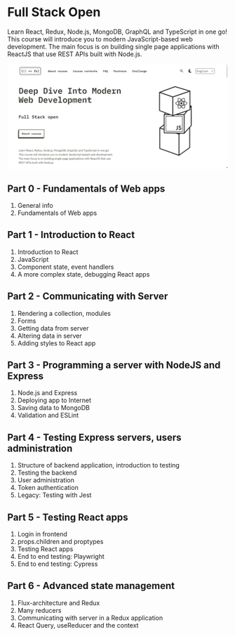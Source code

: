 # Full Stack Open

Learn React, Redux, Node.js, MongoDB, GraphQL and TypeScript in one go! This course will introduce you to modern JavaScript-based web development. The main focus is on building single page applications with ReactJS that use REST APIs built with Node.js.

![Full Stack Open](<Imgs/Full Stack Open.png>)

## Part 0 - Fundamentals of Web apps

1. General info 
2. Fundamentals of Web apps

## Part 1 - Introduction to React

1. Introduction to React
2. JavaScript
3. Component state, event handlers
4. A more complex state, debugging React apps

## Part 2 - Communicating  with Server

1. Rendering a collection, modules
2. Forms
3. Getting data from server
4. Altering data in server
5. Adding styles to React app

## Part 3 - Programming a server with NodeJS and Express

1. Node.js and Express
2. Deploying app to Internet
3. Saving data to MongoDB
4. Validation and ESLint

## Part 4 - Testing Express servers, users administration

1. Structure of backend application, introduction to testing
2. Testing the backend
3. User administration
4. Token authentication
5. Legacy: Testing with Jest

## Part 5 - Testing React apps

1. Login in frontend
2. props.children and proptypes
3. Testing React apps
4. End to end testing: Playwright
5. End to end testing: Cypress

## Part 6 - Advanced state management
1. Flux-architecture and Redux
2. Many reducers
3. Communicating with server in a Redux application
4. React Query, useReducer and the context 